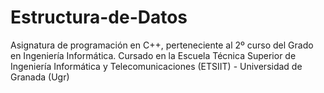 # Estructura-de-Datos
Asignatura de programación en C++, perteneciente al 2º curso del Grado en Ingeniería Informática. Cursado en la Escuela Técnica Superior de Ingeniería Informática y Telecomunicaciones (ETSIIT) - Universidad de Granada (Ugr)
